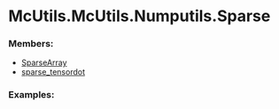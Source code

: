 # <a id="McUtils.McUtils.Numputils.Sparse">McUtils.McUtils.Numputils.Sparse</a>
    


### Members:

  - [SparseArray](Sparse/SparseArray.md)
  - [sparse_tensordot](Sparse/sparse_tensordot.md)

### Examples:

